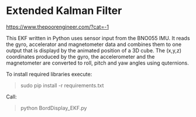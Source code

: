  # Extended Kalman Filter

https://www.thepoorengineer.com/?cat=-1

This EKF written in Python uses sensor input from the BNO055 IMU.
It reads the gyro, accelerator and magnetometer data and combines them to one output that is displayd by the animated  position of a 3D cube.
The (x,y,z) coordinates produced by the gyro, the accelerometer and the  magnetometer are converted to roll, pitch and yaw angles using quternions.

To install required libraries execute:
> sudo pip install -r requirements.txt

Call:
> python BordDisplay_EKF.py